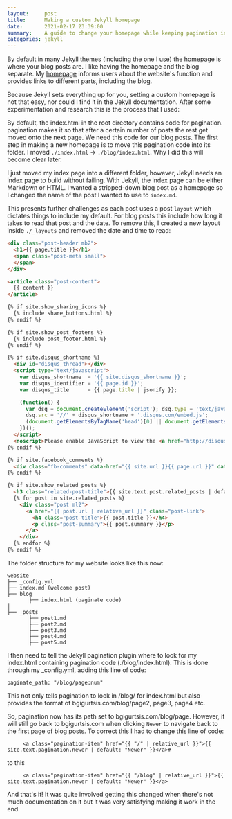 ```yaml
---
layout:     post
title:      Making a custom Jekyll homepage
date:       2021-02-17 23:39:00
summary:    A guide to change your homepage while keeping pagination intact
categories: jekyll
---
```

By default in many Jekyll themes (including the one I [use](https://github.com/johno/pixyll)) the homepage is where your blog posts are. I like having the homepage and the blog separate. My [homepage](https://www.bgigurtsis.com/) informs users about the website's function and provides links to different parts, including the blog.

Because Jekyll sets everything up for you, setting a custom homepage is not that easy, nor could I find it in the Jekyll documentation. After some experimentation and research this is the process that I used:

By default, the index.html in the root directory contains code for pagination. pagination makes it so that after a certain number of posts the rest get moved onto the next page. We need this code for our blog posts. The first step in making a new homepage is to move this pagination code into its folder. I moved `./index.html` -> `./blog/index.html`. Why I did this will become clear later.

I just moved my index page into a different folder, however, Jekyll needs an index page to build without failing. With Jekyll, the index page can be either Markdown or HTML. I wanted a stripped-down blog post as a homepage so I changed the name of the post I wanted to use to  `index.md`.

This presents further challenges as each post uses a post `layout` which dictates things to include my default. For blog posts this include how long it takes to read that post and the date. To remove this, I created a new layout inside `./_layouts` and removed the date and time to read:

```html
<div class="post-header mb2">
  <h1>{{ page.title }}</h1>
  <span class="post-meta small">
  </span>
</div>

<article class="post-content">
  {{ content }}
</article>

{% if site.show_sharing_icons %}
  {% include share_buttons.html %}
{% endif %}

{% if site.show_post_footers %}
  {% include post_footer.html %}
{% endif %}

{% if site.disqus_shortname %}
  <div id="disqus_thread"></div>
  <script type="text/javascript">
    var disqus_shortname  = '{{ site.disqus_shortname }}';
    var disqus_identifier = '{{ page.id }}';
    var disqus_title      = {{ page.title | jsonify }};

    (function() {
      var dsq = document.createElement('script'); dsq.type = 'text/javascript'; dsq.async = true;
      dsq.src = '//' + disqus_shortname + '.disqus.com/embed.js';
      (document.getElementsByTagName('head')[0] || document.getElementsByTagName('body')[0]).appendChild(dsq);
    })();
  </script>
  <noscript>Please enable JavaScript to view the <a href="http://disqus.com/?ref_noscript">comments powered by Disqus.</a></noscript>
{% endif %}

{% if site.facebook_comments %}
  <div class="fb-comments" data-href="{{ site.url }}{{ page.url }}" data-width="100%" data-numposts="{{ site.facebook_comments_number }}"></div>
{% endif %}

{% if site.show_related_posts %}
  <h3 class="related-post-title">{{ site.text.post.related_posts | default: "Related Posts" }}</h3>
  {% for post in site.related_posts %}
    <div class="post ml2">
      <a href="{{ post.url | relative_url }}" class="post-link">
        <h4 class="post-title">{{ post.title }}</h4>
        <p class="post-summary">{{ post.summary }}</p>
      </a>
    </div>
  {% endfor %}
{% endif %}
```
The folder structure for my website looks like this now:

```
website
├── _config.yml
├── index.md (welcome post)
├── blog
       ├── index.html (paginate code)
│
├── _posts
       ├── post1.md
       ├── post2.md
       ├── post3.md
       ├── post4.md
       ├── post5.md
```

I then need to tell the Jekyll pagination plugin where to look for my index.html containing pagination code (./blog/index.html). This is done through my _config.yml, adding this line of code:

```
paginate_path: "/blog/page:num"
```
This not only tells pagination to look in /blog/ for index.html but also provides the format of bgigurtsis.com/blog/page2, page3, page4 etc.

So, pagination now has its path set to bgigurtsis.com/blog/page. However,  it will still go back to bgigurtsis.com when clicking `Newer` to navigate back to the first page of blog posts. To correct this I had to change this line of code:
```
     <a class="pagination-item" href="{{ "/" | relative_url }}">{{ site.text.pagination.newer | default: "Newer" }}</a>#
```
to this
```
     <a class="pagination-item" href="{{ "/blog" | relative_url }}">{{ site.text.pagination.newer | default: "Newer" }}</a>
```

And that's it! It was quite involved getting this changed when there's not much documentation on it but it was very satisfying making it work in the end.
